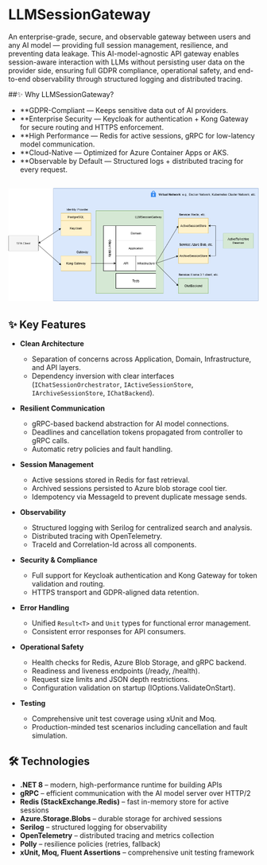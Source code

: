 # LLMSessionGateway

An enterprise-grade, secure, and observable gateway between users and any AI model — providing full session management, resilience, and preventing data leakage. This AI-model-agnostic API gateway enables session-aware interaction with LLMs without persisting user data on the provider side, ensuring full GDPR compliance, operational safety, and end-to-end observability through structured logging and distributed tracing.

##✨ Why LLMSessionGateway?
- **GDPR-Compliant — Keeps sensitive data out of AI providers.
- **Enterprise Security — Keycloak for authentication + Kong Gateway for secure routing and HTTPS enforcement.
- **High Performance — Redis for active sessions, gRPC for low-latency model communication.
- **Cloud-Native — Optimized for Azure Container Apps or AKS.
- **Observable by Default — Structured logs + distributed tracing for every request.

## ![System Architecture](./docs/ArchitectureDiagram.png)

## ✨ Key Features

- **Clean Architecture**
  - Separation of concerns across Application, Domain, Infrastructure, and API layers.
  - Dependency inversion with clear interfaces (`IChatSessionOrchestrator`, `IActiveSessionStore`, `IArchiveSessionStore`, `IChatBackend`).

- **Resilient Communication**
  - gRPC-based backend abstraction for AI model connections.
  - Deadlines and cancellation tokens propagated from controller to gRPC calls.
  - Automatic retry policies and fault handling.

- **Session Management**
  - Active sessions stored in Redis for fast retrieval.
  - Archived sessions persisted to Azure blob storage cool tier.
  - Idempotency via MessageId to prevent duplicate message sends.

- **Observability**
  - Structured logging with Serilog for centralized search and analysis.
  - Distributed tracing with OpenTelemetry.
  - TraceId and Correlation-Id across all components.

- **Security & Compliance**
  - Full support for Keycloak authentication and Kong Gateway for token validation and routing.
  - HTTPS transport and GDPR-aligned data retention.

- **Error Handling**
  - Unified `Result<T>` and `Unit` types for functional error management.
  - Consistent error responses for API consumers.
 
- **Operational Safety**
  - Health checks for Redis, Azure Blob Storage, and gRPC backend.
  - Readiness and liveness endpoints (/ready, /health).
  - Request size limits and JSON depth restrictions.
  - Configuration validation on startup (IOptions.ValidateOnStart).

- **Testing**
  - Comprehensive unit test coverage using xUnit and Moq.
  - Production-minded test scenarios including cancellation and fault simulation.


## 🛠️ Technologies

- **.NET 8** – modern, high-performance runtime for building APIs
- **gRPC** – efficient communication with the AI model server over HTTP/2
- **Redis (StackExchange.Redis)** – fast in-memory store for active sessions
- **Azure.Storage.Blobs** – durable storage for archived sessions
- **Serilog** – structured logging for observability
- **OpenTelemetry** – distributed tracing and metrics collection
- **Polly** – resilience policies (retries, fallback)
- **xUnit, Moq, Fluent Assertions** – comprehensive unit testing framework
